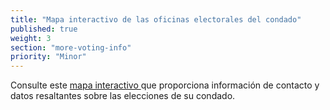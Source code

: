 ```yaml
---
title: "Mapa interactivo de las oficinas electorales del condado"
published: true
weight: 3
section: "more-voting-info"
priority: "Minor"
---
```


Consulte este [mapa interactivo ](http://www.sos.ca.gov/elections/map/) que proporciona información de contacto y datos resaltantes sobre las elecciones de su condado.
